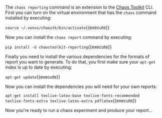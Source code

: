 The `chaos reporting` command is an extension to the [Chaos Toolkit](http://chaostoolkit.org/) CLI. First you can turn on the virtual environment that has the `chaos` command installed by executing:

`source ~/.venvs/chaostk/bin/activate`{{execute}}

Now you can install the `chaos report` command by executing:

`pip install -U chaostoolkit-reporting`{{execute}}

Finally you need to install the various dependencies for the formats of report you want to generate. To do that, you first make sure your `apt-get` index is up to date by executing:

`apt-get update`{{execute}}

Now you can install the dependencies you will need for your own reports:

`apt-get install texlive-latex-base texlive-fonts-recommended     texlive-fonts-extra texlive-latex-extra pdflatex`{{execute}}

Now you're ready to run a chaos experiment and produce your report...

